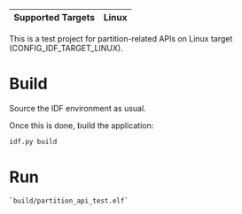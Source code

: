 | Supported Targets | Linux |
| ----------------- | ----- |

This is a test project for partition-related APIs on Linux target (CONFIG_IDF_TARGET_LINUX).

# Build
Source the IDF environment as usual.

Once this is done, build the application:
```bash
idf.py build
```

# Run
```bash
`build/partition_api_test.elf`
```
